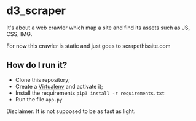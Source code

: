 # d3_scraper

It's about a web crawler which map a site and find its assets such as JS, CSS, IMG.

For now this crawler is static and just goes to scrapethissite.com

## How do I run it?

- Clone this repository;
- Create a [Virtualenv](https://virtualenv.pypa.io/en/latest/) and activate it;
- Install the requirements ```pip3 install -r requirements.txt```
- Run the file ```app.py```

Disclaimer: It is not supposed to be as fast as light.
